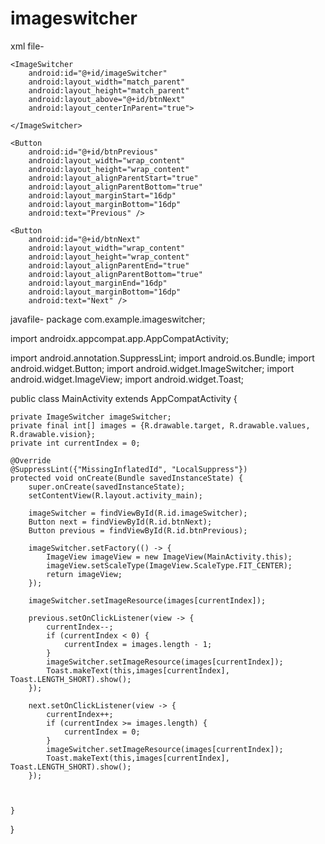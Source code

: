 # imageswitcher
xml file-
<?xml version="1.0" encoding="utf-8"?>
<RelativeLayout xmlns:android="http://schemas.android.com/apk/res/android"
    xmlns:tools="http://schemas.android.com/tools"
    android:layout_width="match_parent"
    android:layout_height="match_parent"
    android:padding="16dp"
    tools:context=".MainActivity">

    <ImageSwitcher
        android:id="@+id/imageSwitcher"
        android:layout_width="match_parent"
        android:layout_height="match_parent"
        android:layout_above="@+id/btnNext"
        android:layout_centerInParent="true">

    </ImageSwitcher>

    <Button
        android:id="@+id/btnPrevious"
        android:layout_width="wrap_content"
        android:layout_height="wrap_content"
        android:layout_alignParentStart="true"
        android:layout_alignParentBottom="true"
        android:layout_marginStart="16dp"
        android:layout_marginBottom="16dp"
        android:text="Previous" />

    <Button
        android:id="@+id/btnNext"
        android:layout_width="wrap_content"
        android:layout_height="wrap_content"
        android:layout_alignParentEnd="true"
        android:layout_alignParentBottom="true"
        android:layout_marginEnd="16dp"
        android:layout_marginBottom="16dp"
        android:text="Next" />

</RelativeLayout>

javafile-
package com.example.imageswitcher;

import androidx.appcompat.app.AppCompatActivity;

import android.annotation.SuppressLint;
import android.os.Bundle;
import android.widget.Button;
import android.widget.ImageSwitcher;
import android.widget.ImageView;
import android.widget.Toast;

public class MainActivity extends AppCompatActivity {

    private ImageSwitcher imageSwitcher;
    private final int[] images = {R.drawable.target, R.drawable.values, R.drawable.vision};
    private int currentIndex = 0;

    @Override
    @SuppressLint({"MissingInflatedId", "LocalSuppress"})
    protected void onCreate(Bundle savedInstanceState) {
        super.onCreate(savedInstanceState);
        setContentView(R.layout.activity_main);

        imageSwitcher = findViewById(R.id.imageSwitcher);
        Button next = findViewById(R.id.btnNext);
        Button previous = findViewById(R.id.btnPrevious);

        imageSwitcher.setFactory(() -> {
            ImageView imageView = new ImageView(MainActivity.this);
            imageView.setScaleType(ImageView.ScaleType.FIT_CENTER);
            return imageView;
        });

        imageSwitcher.setImageResource(images[currentIndex]);

        previous.setOnClickListener(view -> {
            currentIndex--;
            if (currentIndex < 0) {
                currentIndex = images.length - 1;
            }
            imageSwitcher.setImageResource(images[currentIndex]);
            Toast.makeText(this,images[currentIndex], Toast.LENGTH_SHORT).show();
        });

        next.setOnClickListener(view -> {
            currentIndex++;
            if (currentIndex >= images.length) {
                currentIndex = 0;
            }
            imageSwitcher.setImageResource(images[currentIndex]);
            Toast.makeText(this,images[currentIndex], Toast.LENGTH_SHORT).show();
        });



    }
}
